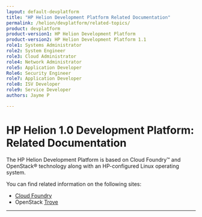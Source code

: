 ```yaml
---
layout: default-devplatform
title: "HP Helion Development Platform Related Documentation"
permalink: /helion/devplatform/related-topics/
product: devplatform
product-version1: HP Helion Development Platform
product-version2: HP Helion Development Platform 1.1
role1: Systems Administrator 
role2: System Engineer
role3: Cloud Administrator
role4: Network Administrator
role5: Application Developer
Role6: Security Engineer
role7: Application Developer 
role8: ISV Developer
role9: Service Developer
authors: Jayme P

---
```

<!--PUBLISHED-->

# HP Helion 1.0 Development Platform: Related Documentation

The HP Helion Development Platform is based on Cloud Foundry&trade; and OpenStack&reg; technology along with an HP-configured Linux operating system.

You can find related information on the following sites:

- [Cloud Foundry](http://docs.cloudfoundry.org/)
- OpenStack [Trove](https://wiki.openstack.org/wiki/Trove)

----
